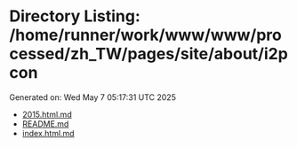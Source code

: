 # Directory Listing: /home/runner/work/www/www/processed/zh_TW/pages/site/about/i2pcon
Generated on: Wed May  7 05:17:31 UTC 2025

- [2015.html.md](2015.html.md)
- [README.md](README.md)
- [index.html.md](index.html.md)
